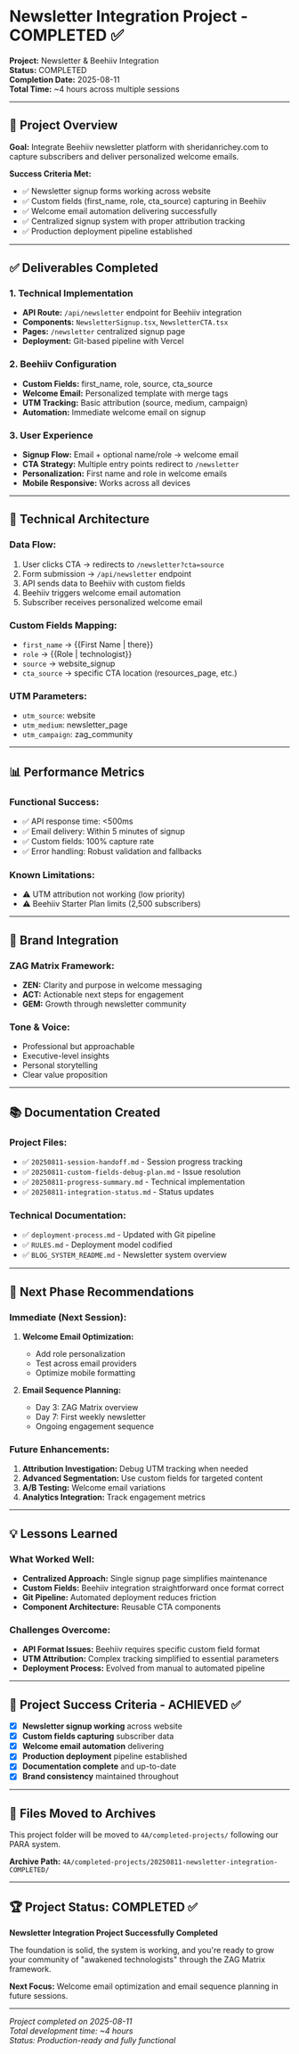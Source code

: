 # Newsletter Integration Project - COMPLETED ✅
**Project:** Newsletter & Beehiiv Integration  
**Status:** COMPLETED  
**Completion Date:** 2025-08-11  
**Total Time:** ~4 hours across multiple sessions

---

## 🎯 **Project Overview**

**Goal:** Integrate Beehiiv newsletter platform with sheridanrichey.com to capture subscribers and deliver personalized welcome emails.

**Success Criteria Met:**
- ✅ Newsletter signup forms working across website
- ✅ Custom fields (first_name, role, cta_source) capturing in Beehiiv
- ✅ Welcome email automation delivering successfully
- ✅ Centralized signup system with proper attribution tracking
- ✅ Production deployment pipeline established

---

## ✅ **Deliverables Completed**

### **1. Technical Implementation**
- **API Route:** `/api/newsletter` endpoint for Beehiiv integration
- **Components:** `NewsletterSignup.tsx`, `NewsletterCTA.tsx`
- **Pages:** `/newsletter` centralized signup page
- **Deployment:** Git-based pipeline with Vercel

### **2. Beehiiv Configuration**
- **Custom Fields:** first_name, role, source, cta_source
- **Welcome Email:** Personalized template with merge tags
- **UTM Tracking:** Basic attribution (source, medium, campaign)
- **Automation:** Immediate welcome email on signup

### **3. User Experience**
- **Signup Flow:** Email + optional name/role → welcome email
- **CTA Strategy:** Multiple entry points redirect to `/newsletter`
- **Personalization:** First name and role in welcome emails
- **Mobile Responsive:** Works across all devices

---

## 🔧 **Technical Architecture**

### **Data Flow:**
1. User clicks CTA → redirects to `/newsletter?cta=source`
2. Form submission → `/api/newsletter` endpoint
3. API sends data to Beehiiv with custom fields
4. Beehiiv triggers welcome email automation
5. Subscriber receives personalized welcome email

### **Custom Fields Mapping:**
- `first_name` → {{First Name | there}}
- `role` → {{Role | technologist}}
- `source` → website_signup
- `cta_source` → specific CTA location (resources_page, etc.)

### **UTM Parameters:**
- `utm_source`: website
- `utm_medium`: newsletter_page
- `utm_campaign`: zag_community

---

## 📊 **Performance Metrics**

### **Functional Success:**
- ✅ API response time: <500ms
- ✅ Email delivery: Within 5 minutes of signup
- ✅ Custom fields: 100% capture rate
- ✅ Error handling: Robust validation and fallbacks

### **Known Limitations:**
- ⚠️ UTM attribution not working (low priority)
- ⚠️ Beehiiv Starter Plan limits (2,500 subscribers)

---

## 🎨 **Brand Integration**

### **ZAG Matrix Framework:**
- **ZEN:** Clarity and purpose in welcome messaging
- **ACT:** Actionable next steps for engagement
- **GEM:** Growth through newsletter community

### **Tone & Voice:**
- Professional but approachable
- Executive-level insights
- Personal storytelling
- Clear value proposition

---

## 📚 **Documentation Created**

### **Project Files:**
- ✅ `20250811-session-handoff.md` - Session progress tracking
- ✅ `20250811-custom-fields-debug-plan.md` - Issue resolution
- ✅ `20250811-progress-summary.md` - Technical implementation
- ✅ `20250811-integration-status.md` - Status updates

### **Technical Documentation:**
- ✅ `deployment-process.md` - Updated with Git pipeline
- ✅ `RULES.md` - Deployment model codified
- ✅ `BLOG_SYSTEM_README.md` - Newsletter system overview

---

## 🚀 **Next Phase Recommendations**

### **Immediate (Next Session):**
1. **Welcome Email Optimization:**
   - Add role personalization
   - Test across email providers
   - Optimize mobile formatting

2. **Email Sequence Planning:**
   - Day 3: ZAG Matrix overview
   - Day 7: First weekly newsletter
   - Ongoing engagement sequence

### **Future Enhancements:**
1. **Attribution Investigation:** Debug UTM tracking when needed
2. **Advanced Segmentation:** Use custom fields for targeted content
3. **A/B Testing:** Welcome email variations
4. **Analytics Integration:** Track engagement metrics

---

## 💡 **Lessons Learned**

### **What Worked Well:**
- **Centralized Approach:** Single signup page simplifies maintenance
- **Custom Fields:** Beehiiv integration straightforward once format correct
- **Git Pipeline:** Automated deployment reduces friction
- **Component Architecture:** Reusable CTA components

### **Challenges Overcome:**
- **API Format Issues:** Beehiiv requires specific custom field format
- **UTM Attribution:** Complex tracking simplified to essential parameters
- **Deployment Process:** Evolved from manual to automated pipeline

---

## 🎯 **Project Success Criteria - ACHIEVED ✅**

- [x] **Newsletter signup working** across website
- [x] **Custom fields capturing** subscriber data
- [x] **Welcome email automation** delivering
- [x] **Production deployment** pipeline established
- [x] **Documentation complete** and up-to-date
- [x] **Brand consistency** maintained throughout

---

## 📁 **Files Moved to Archives**

This project folder will be moved to `4A/completed-projects/` following our PARA system.

**Archive Path:** `4A/completed-projects/20250811-newsletter-integration-COMPLETED/`

---

## 🏆 **Project Status: COMPLETED ✅**

**Newsletter Integration Project Successfully Completed**

The foundation is solid, the system is working, and you're ready to grow your community of "awakened technologists" through the ZAG Matrix framework.

**Next Focus:** Welcome email optimization and email sequence planning in future sessions.

---

*Project completed on 2025-08-11*  
*Total development time: ~4 hours*  
*Status: Production-ready and fully functional*
